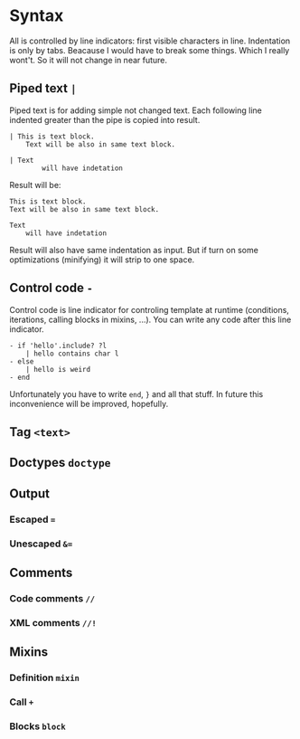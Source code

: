 
# Syntax

All is controlled by line indicators: first visible characters in line. Indentation is only by tabs.
Beacause I would have to break some things. Which I really wont't. So it will not change in near future.


## Piped text `|`

Piped text is for adding simple not changed text. Each following line indented greater than the pipe is copied into result.

```
| This is text block.
    Text will be also in same text block.

| Text
        will have indetation
```

Result will be:

```
This is text block.
Text will be also in same text block.

Text
    will have indetation
```

Result will also have same indentation as input. But if turn on some optimizations (minifying) it will strip to one space.


## Control code `-`

Control code is line indicator for controling template at runtime (conditions, iterations, calling blocks in mixins, ...). You can write any code after this line indicator.

```
- if 'hello'.include? ?l
    | hello contains char l
- else
    | hello is weird
- end
```

Unfortunately you have to write `end`, `}` and all that stuff. In future this inconvenience will be improved, hopefully.


## Tag `<text>`

## Doctypes `doctype`

## Output
### Escaped `=`
### Unescaped `&=`

## Comments 
### Code comments `//`
### XML comments `//!`

## Mixins
### Definition `mixin`
### Call `+`
### Blocks `block`


